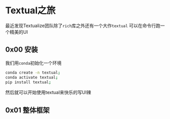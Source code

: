 # Textual之旅
最近发现Textualize团队除了`rich`库之外还有一个大作`textual` 可以在命令行跑一个精美的UI

## 0x00 安装
我们用`conda`初始化一个环境

```zsh
conda create -n textual;
conda activate textual;
pip install textual;
```

然后就可以开始使用textual来快乐的写UI辣

## 0x01 整体框架

